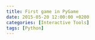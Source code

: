 ```yaml
---
title: First game in PyGame
date: 2015-05-20 12:00:00 +0200
categories: [Interactive Tools]
tags: [Python]
---
```


